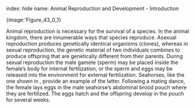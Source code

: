 index: hide
name: Animal Reproduction and Development - Introduction


{image:'Figure_43_0_1}
        

Animal reproduction is necessary for the survival of a species. In the animal kingdom, there are innumerable ways that species reproduce. Asexual reproduction produces genetically identical organisms (clones), whereas in sexual reproduction, the genetic material of two individuals combines to produce offspring that are genetically different from their parents. During sexual reproduction the male gamete (sperm) may be placed inside the female’s body for internal fertilization, or the sperm and eggs may be released into the environment for external fertilization. Seahorses, like the one shown in , provide an example of the latter. Following a mating dance, the female lays eggs in the male seahorse’s abdominal brood pouch where they are fertilized. The eggs hatch and the offspring develop in the pouch for several weeks.
